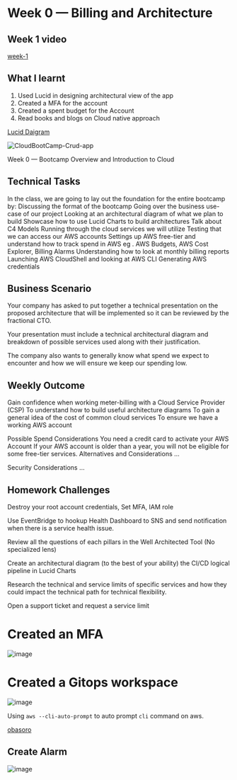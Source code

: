 # Week 0 — Billing and Architecture

## Week 1 video
[week-1](https://www.youtube.com/watch?v=SG8blanhAOg&t=4052s)


## What I learnt 

1. Used Lucid in designing architectural view of the app
2. Created a MFA for the account 
3. Created a spent budget for the Account
4. Read books and blogs on Cloud native approach


[Lucid Daigram](https://lucid.app/lucidchart/d9ddb44d-e4c7-40fb-aa1a-9bf752b571ae/edit?invitationId=inv_023e228a-72d0-4c3a-b246-175f0c300828&page=0_0#)

![CloudBootCamp-Crud-app](https://user-images.githubusercontent.com/29310552/218583938-4aa638e7-df2d-404d-9a76-f04e721825e3.png)

Week 0 — Bootcamp Overview and Introduction to Cloud

## Technical Tasks
In the class, we are going to lay out the foundation for the entire bootcamp by:
Discussing the format of the bootcamp
Going over the business use-case of our project
Looking at an architectural diagram of what we plan to build
Showcase how to use Lucid Charts to build architectures
Talk about C4 Models
Running through the cloud services we will utilize
Testing that we can access our AWS accounts
Settings up AWS free-tier and understand how to track spend in AWS
eg . AWS Budgets, AWS Cost Explorer, Billing Alarms
Understanding how to look at monthly billing reports
Launching AWS CloudShell and looking at AWS CLI
Generating AWS credentials

## Business Scenario
Your company has asked to put together a technical presentation on the proposed architecture that will be implemented so it can be reviewed by the fractional CTO.

Your presentation must include a technical architectural diagram and breakdown of possible services used along with their justification.

The company also wants to generally know what spend we expect to encounter and how we will ensure we keep our spending low.

## Weekly Outcome
Gain confidence when working meter-billing with a Cloud Service Provider (CSP)
To understand how to build useful architecture diagrams
To gain a general idea of the cost of common cloud services
To ensure we have a working AWS account

Possible Spend Considerations
You need a credit card to activate your AWS Account
If your AWS account is older than a year, you will not be eligible for some free-tier services.
Alternatives and Considerations
…

Security Considerations
…

## Homework Challenges
Destroy your root account credentials, Set MFA, IAM role

Use EventBridge to hookup Health Dashboard to SNS and send notification when there is a service health issue.

Review all the questions of each pillars in the Well Architected Tool (No specialized lens)

Create an architectural diagram (to the best of your ability) the CI/CD logical pipeline in Lucid Charts

Research the technical and service limits of specific services and how they could impact the technical path for technical flexibility. 

Open a support ticket and request a service limit

# Created an MFA
![image](https://user-images.githubusercontent.com/29310552/219982419-c6e5fc1f-26da-4004-9d27-c237f9397412.png)

# Created a Gitops workspace
![image](https://user-images.githubusercontent.com/29310552/220203662-ff84b0e9-cd3f-462f-9e10-f1dd9f42edb8.png)

Using `aws --cli-auto-prompt` to auto prompt `cli` command on aws.

[obasoro](https://github.com/Obasoro/aws-bootcamp-cruddur-2024/blob/week-0/journal/week0.md)

## Create Alarm

![image](https://user-images.githubusercontent.com/29310552/220230676-9ad104ff-9250-4818-bca0-8afa3c36a1b4.png)











